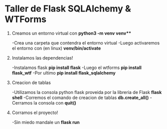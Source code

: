 # Taller de Flask SQLAlchemy & WTForms

1. Creamos un entorno virtual con **python3 -m venv venv\*\***

   -Crea una carpeta que contendra el entorno virtual
   -Luego activaremos el entorno con (en linux) **venv/bin/activate**

2. Instalamos las dependencias!

   -Instalamos flask **pip install flask**
   -Luego el wtforms **pip install flask_wtf**
   -Por ultimo **pip install flask_sqlalchemy**

3. Creacion de tablas

   -Utilizamos la consola python flask proveida por la libreria de Flask **flask shell**
   -Corremos el comando de creacion de tablas **db.create_all()**
   -Cerramos la consola con **quit()**

4. Corramos el proyecto!

   -Sin miedo mandale un **flask run**
